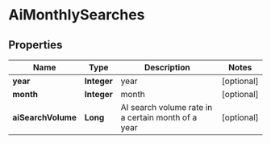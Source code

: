 # AiMonthlySearches


## Properties

| Name | Type | Description | Notes |
|------------ | ------------- | ------------- | -------------|
**year** | **Integer** | year |[optional]|
**month** | **Integer** | month |[optional]|
**aiSearchVolume** | **Long** | AI search volume rate in a certain month of a year |[optional]|